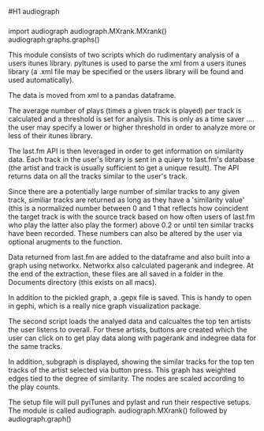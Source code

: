 #H1 audiograph
###

import audiograph
audiograph.MXrank.MXrank()
audiograph.graphs.graphs()

This module consists of two scripts which do rudimentary analysis 
of a users itunes library.  pyItunes is used to parse the xml
from a users itunes library (a .xml file may be specified or 
the users library will be found and used automatically).  

The data is moved from xml to a pandas dataframe. 

The average number of plays (times a given track is played) 
per track is calculated and a threshold is set for analysis.
This is only as a time saver .... the user may specify a lower
or higher threshold in order to analyze more or less of 
their itunes library.

The last.fm API is then leveraged in order to get information
on similarity data.  Each track in the user's library is 
sent in a quiery to last.fm's database (the artist and track
is usually sufficient to get a unique result).  The API 
returns data on all the tracks similar to the user's track.

Since there are a potentially large number of similar tracks
to any given track, similiar tracks are returned as long as 
they have a 'similarity value' (this is a normalized number 
between 0 and 1 that reflects how coincident the target 
track is with the source track based on how often users of 
last.fm who play the latter also play the former) above 0.2
or until ten similar tracks have been recorded.  These 
numbers can also be altered by the user via optional 
arugments to the function.

Data returned from last.fm are added to the dataframe 
and also built into a graph using networkx.  Networkx also
calculated pagerank and indegree. At the end of the 
extraction, these files are all saved in a folder
in the Documents directory (this exists on all macs).

In addition to the pickled graph, a .gepx file is saved.  This 
is handy to open in gephi, which is a really nice graph 
visualization package.

The second script loads the analyed data and calcualtes the 
top ten artists the user listens to overall.  For these 
artists, buttons are created which the user can click on to 
get play data along with pagerank and indegree data for the 
same tracks.  

In addition,  subgraph is displayed, showing the similar tracks 
for the top ten tracks of the artist selected via button press.
This graph has weighted edges tied to the degree of similarity.
The nodes are scaled according to the play counts.

The setup file will pull pyiTunes and pylast and run their 
respective setups.  The module is called audiograph.
audiograph.MXrank() followed by audiograph.graph()
